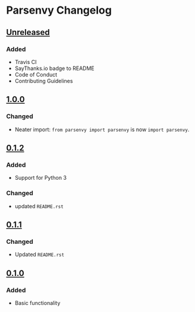 # Parsenvy Changelog

## [Unreleased]

### Added
- Travis CI
- SayThanks.io badge to README
- Code of Conduct
- Contributing Guidelines

## [1.0.0]

### Changed
- Neater import: `from parsenvy import parsenvy` is now `import parsenvy`.

## [0.1.2]

### Added
- Support for Python 3

### Changed
- updated `README.rst`

## [0.1.1]

### Changed
- Updated `README.rst`

## [0.1.0]

### Added
- Basic functionality

[Unreleased]: https://github.com/nkantar/Parsenvy/compare/1.0.0...HEAD
[1.0.0]: https://github.com/nkantar/Parsenvy/compare/0.1.2...1.0.0
[0.1.2]: https://github.com/nkantar/Parsenvy/compare/0.1.1...0.1.2
[0.1.1]: https://github.com/nkantar/Parsenvy/compare/0.1.0...0.1.1
[0.1.0]: https://github.com/nkantar/Parsenvy/commit/34a3ef490e0c2f3fdb03a471181d04e349118c86
